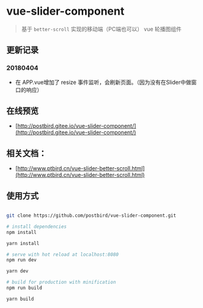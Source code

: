 # vue-slider-component

> 基于 `better-scroll` 实现的移动端（PC端也可以） vue 轮播图组件

## 更新记录

### 20180404

- 在 APP.vue增加了 resize 事件监听，会刷新页面。（因为没有在Slider中做窗口的响应）

## 在线预览

- [http://postbird.gitee.io/vue-slider-component/](http://postbird.gitee.io/vue-slider-component/)

## 相关文档：

- [http://www.ptbird.cn/vue-slider-better-scroll.html](http://www.ptbird.cn/vue-slider-better-scroll.html)

## 使用方式

``` bash

git clone https://github.com/postbird/vue-slider-component.git

# install dependencies
npm install

yarn install

# serve with hot reload at localhost:8080
npm run dev

yarn dev

# build for production with minification
npm run build

yarn build

```
